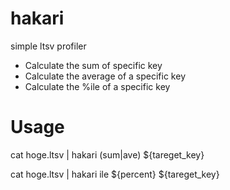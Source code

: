 # hakari

simple ltsv profiler

* Calculate the sum of specific key
* Calculate the average of a specific key
* Calculate the %ile of a specific key

# Usage
cat hoge.ltsv | hakari (sum|ave) ${tareget_key}

cat hoge.ltsv | hakari ile ${percent} ${tareget_key}

